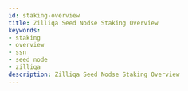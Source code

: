 ```yaml
---
id: staking-overview
title: Zilliqa Seed Nodse Staking Overview
keywords: 
- staking
- overview
- ssn
- seed node
- zilliqa	
description: Zilliqa Seed Nodse Staking Overview
---
```



